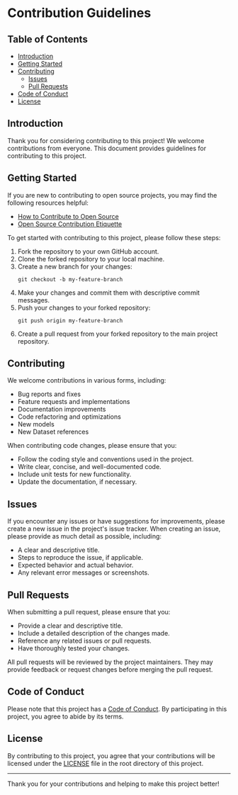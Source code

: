 # Contribution Guidelines

## Table of Contents

- [Introduction](#introduction)
- [Getting Started](#getting-started)
- [Contributing](#contributing)
  - [Issues](#issues)
  - [Pull Requests](#pull-requests)
- [Code of Conduct](#code-of-conduct)
- [License](#license)

## Introduction

Thank you for considering contributing to this project! We welcome contributions from everyone. This document provides guidelines for contributing to this project.

## Getting Started

If you are new to contributing to open source projects, you may find the following resources helpful:

- [How to Contribute to Open Source](https://opensource.guide/how-to-contribute/)
- [Open Source Contribution Etiquette](https://tirania.org/blog/archive/2010/Dec-31.html)

To get started with contributing to this project, please follow these steps:

1. Fork the repository to your own GitHub account.
2. Clone the forked repository to your local machine.
3. Create a new branch for your changes:
   ```
   git checkout -b my-feature-branch
   ```
4. Make your changes and commit them with descriptive commit messages.
5. Push your changes to your forked repository:
   ```
   git push origin my-feature-branch
   ```
6. Create a pull request from your forked repository to the main project repository.

## Contributing

We welcome contributions in various forms, including:

- Bug reports and fixes
- Feature requests and implementations
- Documentation improvements
- Code refactoring and optimizations
- New models
- New Dataset references

When contributing code changes, please ensure that you:

- Follow the coding style and conventions used in the project.
- Write clear, concise, and well-documented code.
- Include unit tests for new functionality.
- Update the documentation, if necessary.

## Issues

If you encounter any issues or have suggestions for improvements, please create a new issue in the project's issue tracker. When creating an issue, please provide as much detail as possible, including:

- A clear and descriptive title.
- Steps to reproduce the issue, if applicable.
- Expected behavior and actual behavior.
- Any relevant error messages or screenshots.

## Pull Requests

When submitting a pull request, please ensure that you:

- Provide a clear and descriptive title.
- Include a detailed description of the changes made.
- Reference any related issues or pull requests.
- Have thoroughly tested your changes.

All pull requests will be reviewed by the project maintainers. They may provide feedback or request changes before merging the pull request.

## Code of Conduct

Please note that this project has a [Code of Conduct](CODE_OF_CONDUCT.md). By participating in this project, you agree to abide by its terms.

## License

By contributing to this project, you agree that your contributions will be licensed under the [LICENSE](LICENSE) file in the root directory of this project.

---

Thank you for your contributions and helping to make this project better!